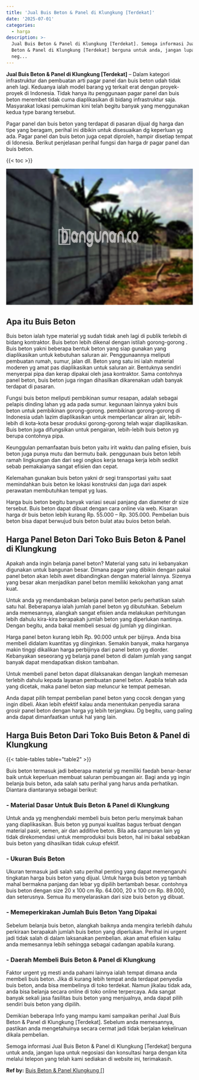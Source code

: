 ```yaml
---
title: 'Jual Buis Beton & Panel di Klungkung [Terdekat]'
date: '2025-07-01'
categories:
  - harga
description: >-
  Jual Buis Beton & Panel di Klungkung [Terdekat]. Semoga informasi Jual Buis
  Beton & Panel di Klungkung [Terdekat] berguna untuk anda, jangan lupa untuk
  neg...
---
```


**Jual Buis Beton & Panel di Klungkung \[Terdekat\]** – Dalam kategori infrastruktur dan pembuatan arti pagar panel dan buis beton udah tidak aneh lagi. Keduanya ialah model barang yg terkait erat dengan proyek-proyek di Indonesia. Tidak hanya itu penggunaan pagar panel dan buis beton merembet tidak cuma diaplikasikan di bidang infrastruktur saja. Masyarakat lokasi pemukiman kini telah begitu banyak yang menggunakan kedua type barang tersebut.

Pagar panel dan buis beton yang terdapat di pasaran dijual dg harga dan tipe yang beragam, perihal ini dibikin untuk disesuaikan dg keperluan yg ada. Pagar panel dan buis beton juga cepat diproleh, hampir disetiap tempat di Idonesia. Berikut penjelasan perihal fungsi dan harga dr pagar panel dan buis beton.

{{< toc >}}

![Jual Buis Beton & Panel di Klungkung [Terdekat]](/images/jual-panel-buis-beton-murah-04.png)

## Apa itu Buis Beton

Buis beton ialah type material yg sudah tidak aneh lagi di publik terlebih di bidang kontraktor. Buis beton lebih dikenal dengan istilah gorong-gorong . Buis beton yakni beberapa bentuk beton yang siap gunakan yang diaplikasikan untuk kebutuhan saluran air. Penggunaannya meliputi pembuatan rumah, sumur, jalan dll. Beton yang satu ini ialah material moderen yg amat pas diaplikasikan untuk saluran air. Bentuknya sendiri menyerpai pipa dan kerap dipakai oleh jasa kontraktor. Sama contohnya panel beton, buis beton juga ringan dihasilkan dikarenakan udah banyak terdapat di pasaran.

Fungsi buis beton meliputi pembikinan sumur resapan, adalah sebagai pelapis dinding lahan yg ada pada sumur. kegunaan lainnya yakni buis beton untuk pembikinan gorong-gorong. pembikinan gorong-gorong di Indonesia udah lazim diaplikasikan untuk memperlancar aliran air, lebih-lebih di kota-kota besar produksi gorong-gorong telah wajar diaplikasikan. Buis beton juga difungsikan untuk pengairan, lebih-lebih buis beton yg berupa contohnya pipa.

Keunggulan pemanfaatan buis beton yaitu irit waktu dan paling efisien, buis beton juga punya mutu dan bermutu baik. penggunaan buis beton lebih ramah lingkungan dan dari segi ongkos kerja tenaga kerja lebih sedikit sebab pemakaianya sangat efisien dan cepat.

Kelemahan gunakan buis beton yakni dr segi transportasi yaitu saat memindahkan buis beton ke lokasi konstruksi dan juga dari aspek perawatan membutuhkan tempat yg luas.

Harga buis beton begitu banyak variasi seuai panjang dan diameter dr size tersebut. Buis beton dapat dibuat dengan cara online via web. Kisaran harga dr buis beton lebih kurang Rp. 55.000 – Rp. 305.000. Pembelian buis beton bisa dapat berwujud buis beton bulat atau buios beton belah.

## Harga Panel Beton Dari Toko Buis Beton & Panel di Klungkung

Apakah anda ingin belanja panel beton? Material yang satu ini kebanyakan digunakan untuk bangunan besar. Dimana pagar yang dibikin dengan pakai panel beton akan lebih awet dibandingkan dengan material lainnya. Sizenya yang besar akan menjadikan panel beton memiliki kekokohan yang amat kuat.

Untuk anda yg mendambakan belanja panel beton perlu perhatikan salah satu hal. Beberapanya ialah jumlah panel beton yg dibutuhkan. Sebelum anda memesannya, alangkah sangat efisien anda melakukan perhitungan lebih dahulu kira-kira berapakah jumlah beton yang diperlukan nantinya. Dengan begitu, anda bakal membeli sesuai dg jumlah yg diinginkan.

Harga panel beton kurang lebih Rp. 90.000 untuk per bijinya. Anda bisa membeli didalam kuantitas yg diinginkan. Semakin banyak, maka harganya makin tinggi dikalikan harga perbijinya dari panel beton yg diorder. Kebanyakan seseorang yg belanja panel beton di dalam jumlah yang sangat banyak dapat mendapatkan diskon tambahan.

Untuk membeli panel beton dapat dilaksanakan dengan langkah memesan terlebih dahulu kepada layanan pembuatan panel beton. Apabila telah ada yang dicetak, maka panel beton siap meluncur ke tempat pemesan.

Anda dapat pilih tempat pembelian panel beton yang cocok dengan yang ingin dibeli. Akan lebih efektif kalau anda menentukan penyedia sarana grosir panel beton dengan harga yg lebih terjangkau. Dg begitu, uang paling anda dapat dimanfaatkan untuk hal yang lain.

## Harga Buis Beton Dari Toko Buis Beton & Panel di Klungkung

{{< table-tables table="table2" >}}

Buis beton termasuk jadi beberapa material yg memiliki faedah benar-benar baik untuk keperluan membuat saluran pembuangan air. Bagi anda yg ingin belanja buis beton, ada salah satu perihal yang harus anda perhatikan. Diantara diantaranya sebagai berikut:

### \- Material Dasar Untuk Buis Beton & Panel di Klungkung

Untuk anda yg menghendaki membeli buis beton perlu menyimak bahan yang diaplikasikan. Buis beton yg punyai kualitas bagus terbuat dengan material pasir, semen, air dan additive beton. Bila ada campuran lain yg tidak direkomendasi untuk memproduksi buis beton, hal ini bakal sebabkan buis beton yang dihasilkan tidak cukup efektif.

### \- Ukuran Buis Beton

Ukuran termasuk jadi salah satu perihal penting yang dapat memengaruhi tingkatan harga buis beton yang dijual. Untuk harga buis beton yg tambah mahal bermakna panjang dan lebar yg dipilih bertambah besar. contohnya buis beton dengan size 20 x 100 cm Rp. 64.000, 20 x 100 cm Rp. 89.000, dan seterusnya. Semua itu menyelaraskan dari size buis beton yg dibuat.

### \- Memeperkirakan Jumlah Buis Beton Yang Dipakai

Sebelum belanja buis beton, alangkah baiknya anda mengira terlebih dahulu perkiraan berapakah jumlah buis beton yang diperlukan. Perihal ini urgent jadi tidak salah di dalam laksanakan pembelian. akan amat efisien kalau anda memesannya lebih sehingga sebagai cadangan apabila kurang.

### \- Daerah Membeli Buis Beton & Panel di Klungkung

Faktor urgent yg mesti anda pahami lainnya ialah tempat dimana anda membeli buis beton. Jika di kurang lebih tempat anda terdapat penyedia buis beton, anda bisa membelinya di toko terdekat. Namun jikalau tidak ada, anda bisa belanja secara online di toko online terpercaya. Ada sangat banyak sekali jasa fasilitas buis beton yang menjualnya, anda dapat pilih sendiri buis beton yang dipilih.

Demikian beberapa Info yang mampu kami sampaikan perihal Jual Buis Beton & Panel di Klungkung \[Terdekat\]. Sebelum anda memesannya, pastikan anda mengetahuinya secara cermat jadi tidak berjalan kekeliruan dikala pembelian.

Semoga informasi Jual Buis Beton & Panel di Klungkung \[Terdekat\] berguna untuk anda, jangan lupa untuk negosiasi dan konsultasi harga dengan kita melalui telepon yang telah kami sediakan di website ini, terimakasih.

**Ref by:** [Buis Beton & Panel Klungkung []](https://id.wikipedia.org/wiki/Buis)
